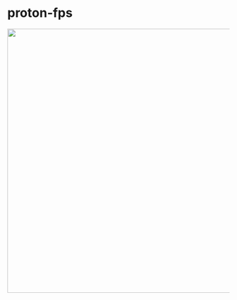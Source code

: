 # proton-fps


<img src="https://github.com/dummmy1/proton-fps/blob/main/showcase/proton-fps.gif" width="800" height="600">
